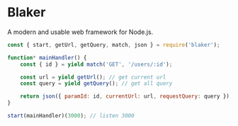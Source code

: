 # Blaker

A modern and usable web framework for Node.js.

```js
const { start, getUrl, getQuery, match, json } = require('blaker');

function* mainHandler() {
    const { id } = yield match('GET', '/users/:id');

    const url = yield getUrl(); // get current url
    const query = yield getQuery(); // get all query

    return json({ paramId: id, currentUrl: url, requestQuery: query });
}

start(mainHandler)(3000); // listen 3000
```
